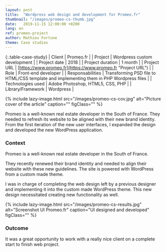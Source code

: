 ```yaml
---
layout: post
title:  "Wordpress web design and development for Promeo.fr"
thumbnail: "/images/promeo-cs-thumb.jpg"
date:   2019-11-15 12:00:00 +0200
lang: en
ref: promeo-project
author: Mathieu Fortune
theme: Case studies
---
```


{:.table-case-study}
| Client        | Promeo.fr |
| Project           | Wordpress custom development |
| Project date      |  2018       |
| Project duration  | 1 month           |
| Project URL       | [https://www.promeo.fr](https://www.promeo.fr "Project URL") |
| Role              | Front-end developer |
| Responsabilities  | Transforming PSD file to HTML/CSS template and implementing them in PHP Wordpress files |
| Technologies used | Adobe Photoshop, HTML5, CSS, PHP |
| Library/Framework | Wordpress |


{% include lazy-image.html src="/images/promeo-cs-cov.jpg" alt="Picture cover of the article" caption="" figClass="" %}

Promeo is a well-known real estate developer in the South of France. They needed to refresh its website to be aligned with their new brand identity. From the first iteration of the new user interfaces, I expanded the design and developed the new WordPress application.


### Context

Promeo is a well-known real estate developer in the South of France.

They recently renewed their brand identity and needed to align their website with these new guidelines. The site is powered with WordPress from a custom made theme.
 
I was in charge of completing the web design left by a previous designer and implementing it into the custom made WordPress theme. This new design necessitated creating new functionality as well.

{% include lazy-image.html src="/images/promeo-cs-results.jpg" alt="Screenshot UI Promeo.fr" caption="UI designed and developed" figClass="" %}


### Outcome

It was a great opportunity to work with a really nice client on a complete start to finish web project.
